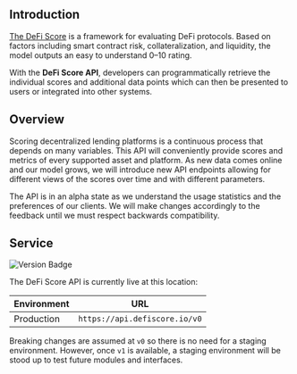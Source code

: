 ## Introduction
[The DeFi Score](https://defiscore.io/) is a framework for evaluating DeFi protocols. Based on factors including smart contract risk, collateralization, and liquidity, the model outputs an easy to understand 0–10 rating.

With the **DeFi Score API**, developers can programmatically retrieve the individual scores and additional data points which can then be presented to users or integrated into other systems.


## Overview

Scoring decentralized lending platforms is a continuous process that depends on many variables.
This API will conveniently provide scores and metrics of every supported asset and platform.
As new data comes online and our model grows, we will introduce new API endpoints allowing for
different views of the scores over time and with different parameters.

The API is in an alpha state as we understand the usage statistics and the preferences of our clients.
We will make changes accordingly to the feedback until we must respect backwards compatibility.

## Service

<img src="https://img.shields.io/badge/version-0.0.6-blue"
     alt="Version Badge"
     style="margin-left:0" />

The DeFi Score API is currently live at this location:

Environment | URL
--- | ---
Production | `https://api.defiscore.io/v0`

Breaking changes are assumed at `v0` so there is no need for a staging environment.
However, once `v1` is available, a staging environment will be stood up to test future modules and interfaces.
